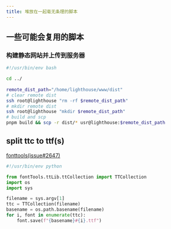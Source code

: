```yaml
---
title: 堆放在一起毫无条理的脚本
---
```

## 一些可能会复用的脚本

### 构建静态网站并上传到服务器

```bash title=".publish/publish.sh"
#!/usr/bin/env bash  

cd ../  
  
remote_dist_path="/home/lighthouse/www/dist"  
# clear remote dist  
ssh root@lighthouse "rm -rf $remote_dist_path"  
# mkdir remote dist  
ssh root@lighthouse "mkdir $remote_dist_path"  
# build and scp  
pnpm build && scp -r dist/* usr@lighthouse:$remote_dist_path
```


## split ttc to ttf(s)

[fonttools(issue#2647)](https://github.com/fonttools/fonttools/discussions/2647)

```python
#!/usr/bin/env python

from fontTools.ttLib.ttCollection import TTCollection
import os
import sys

filename = sys.argv[1]
ttc = TTCollection(filename)
basename = os.path.basename(filename)
for i, font in enumerate(ttc):
    font.save(f"{basename}#{i}.ttf")
```